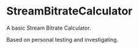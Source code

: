 # StreamBitrateCalculator
A basic Stream Bitrate Calculator.

Based on personal testing and investigating.
